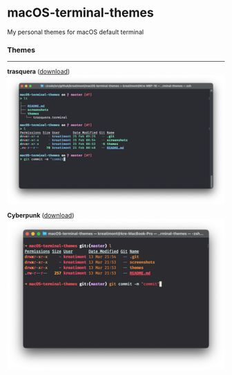 # macOS-terminal-themes
My personal themes for macOS default terminal

### Themes
---
**trasquera** ([download](<https://raw.githubusercontent.com/kreatimont/macOS-terminal-themes/master/themes/trasquera.terminal>))
![Screenshot](screenshots/trasquera.png)

**Cyberpunk** ([download](<https://raw.githubusercontent.com/kreatimont/macOS-terminal-themes/master/themes/Cyberpunk.terminal>))
![Screenshot](screenshots/Cyberpunk.png)
